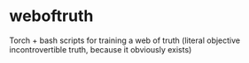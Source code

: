 # weboftruth
Torch + bash scripts for training a web of truth (literal objective incontrovertible truth, because it obviously exists)


